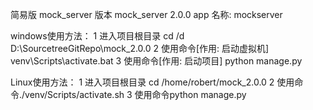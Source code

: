简易版 mock_server
版本 mock_server 2.0.0
app 名称: mockserver

windows使用方法：
1  进入项目根目录 cd /d  D:\SourcetreeGitRepo\mock_2.0.0
2  使用命令[作用: 启动虚拟机]  venv\Scripts\activate.bat
3  使用命令[作用:   启动项目]    python manage.py


Linux使用方法：
1  进入项目根目录 cd /home/robert/mock_2.0.0
2  使用命令./venv/Scripts/activate.sh
3  使用命令python manage.py

